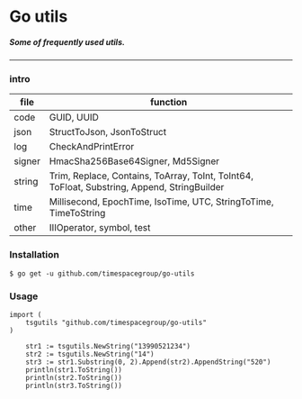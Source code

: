 # Go utils

##### Some of frequently used utils.

---------------------------------------

### intro
|file|function
|---|---
|code |  GUID, UUID
|json |  StructToJson, JsonToStruct
|log |  CheckAndPrintError
|signer |  HmacSha256Base64Signer, Md5Signer
|string |  Trim, Replace, Contains, ToArray, ToInt, ToInt64, ToFloat, Substring, Append, StringBuilder
|time |  Millisecond, EpochTime, IsoTime, UTC, StringToTime, TimeToString
|other |  IIIOperator, symbol, test

### Installation
```
$ go get -u github.com/timespacegroup/go-utils
```

### Usage
```
import (
	tsgutils "github.com/timespacegroup/go-utils"
)
```
```
	str1 := tsgutils.NewString("13990521234")
	str2 := tsgutils.NewString("14")
	str3 := str1.Substring(0, 2).Append(str2).AppendString("520")
	println(str1.ToString())
	println(str2.ToString())
	println(str3.ToString())
```
